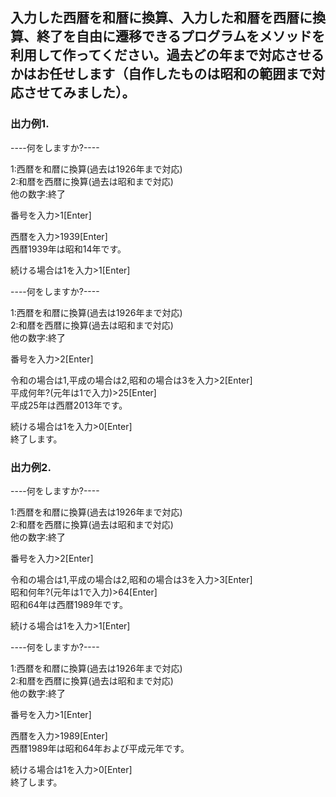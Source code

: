 ## 入力した西暦を和暦に換算、入力した和暦を西暦に換算、終了を自由に遷移できるプログラムをメソッドを利用して作ってください。過去どの年まで対応させるかはお任せします（自作したものは昭和の範囲まで対応させてみました）。

### 出力例1.  
----何をしますか?----

1:西暦を和暦に換算(過去は1926年まで対応)  
2:和暦を西暦に換算(過去は昭和まで対応)  
他の数字:終了  

番号を入力>1[Enter]  

西暦を入力>1939[Enter]  
西暦1939年は昭和14年です。

続ける場合は1を入力>1[Enter]

----何をしますか?----

1:西暦を和暦に換算(過去は1926年まで対応)  
2:和暦を西暦に換算(過去は昭和まで対応)  
他の数字:終了  

番号を入力>2[Enter]

令和の場合は1,平成の場合は2,昭和の場合は3を入力>2[Enter]  
平成何年?(元年は1で入力)>25[Enter]  
平成25年は西暦2013年です。  

続ける場合は1を入力>0[Enter]  
終了します。


### 出力例2.  
----何をしますか?----

1:西暦を和暦に換算(過去は1926年まで対応)  
2:和暦を西暦に換算(過去は昭和まで対応)  
他の数字:終了  

番号を入力>2[Enter]

令和の場合は1,平成の場合は2,昭和の場合は3を入力>3[Enter]  
昭和何年?(元年は1で入力)>64[Enter]  
昭和64年は西暦1989年です。  

続ける場合は1を入力>1[Enter]

----何をしますか?----

1:西暦を和暦に換算(過去は1926年まで対応)  
2:和暦を西暦に換算(過去は昭和まで対応)  
他の数字:終了  

番号を入力>1[Enter]

西暦を入力>1989[Enter]  
西暦1989年は昭和64年および平成元年です。

続ける場合は1を入力>0[Enter]  
終了します。
